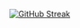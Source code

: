 [![GitHub Streak](https://github-readme-streak-stats.herokuapp.com?user=vishakhavel&theme=monokai&hide_border=true)](https://git.io/streak-stats)
